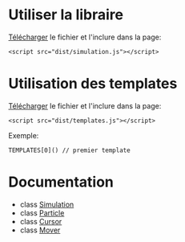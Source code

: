 # Utiliser la libraire

[Télécharger](https://raw.githubusercontent.com/arthaud-proust/collision/master/dist/simulation.js) le fichier et l'inclure dans la page:  
```
<script src="dist/simulation.js"></script>
```


# Utilisation des templates

[Télécharger](https://raw.githubusercontent.com/arthaud-proust/collision/master/dist/templates.js) le fichier et l'inclure dans la page:
```
<script src="dist/templates.js"></script>
```
Exemple:
```
TEMPLATES[0]() // premier template
```

# Documentation

- class [Simulation](https://github.com/arthaud-proust/collision/blob/master/docs/simulation.md)
- class [Particle](https://github.com/arthaud-proust/collision/blob/master/docs/particle.md)
- class [Cursor](https://github.com/arthaud-proust/collision/blob/master/docs/cursor.md)
- class [Mover](https://github.com/arthaud-proust/collision/blob/master/docs/mover.md)
